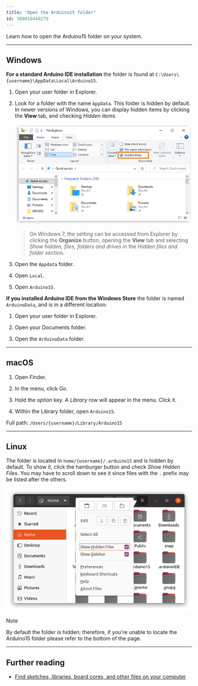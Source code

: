 ```yaml
---
title: "Open the Arduino15 folder"
id: 360018448279
---
```


Learn how to open the Arduino15 folder on your system.

---

## Windows

**For a standard Arduino IDE installation** the folder is found at `C:\Users\{username}\AppData\Local\Arduino15`.

1. Open your user folder in Explorer.

2. Look for a folder with the name `AppData`. This folder is hidden by default. In newer versions of Windows, you can display hidden items by clicking the **View** tab, and checking _Hidden items_.

   ![Enabling hidden files in Explorer on Windows.](img/windows-hidden-files.png)

   > On Windows 7, the setting can be accessed from Explorer by clicking the **Organize** button, opening the **View** tab and selecting _Show hidden, files, folders and drives_ in the _Hidden files and folder_ section.

3. Open the `Appdata` folder.

4. Open `Local`.

5. Open `Arduino15`.

**If you installed Arduino IDE from the Windows Store** the folder is named `ArduinoData`, and is in a different location:

1. Open your user folder in Explorer.

2. Open your Documents folder.

3. Open the `ArduinoData` folder.

---

## macOS

1. Open Finder.

2. In the menu, click _Go_.

3. Hold the _option_ key. A _Library_ row will appear in the menu. Click it.

4. Within the Library folder, open `Arduino15`.

Full path: `/Users/{username}/Library/Arduino15`

---

## Linux

The folder is located in `home/{username}/.arduino15` and is hidden by default. To show it, click the hamburger button and check _Show Hidden Files_. You may have to scroll down to see it since files with the `.` prefix may be listed after the others.

![Enabling hidden files in the Files application on Ubuntu.](img/ubuntu-files-hidden.png)

> [!NOTE]
> By default the folder is hidden; therefore, if you're unable to locate the Arduino15 folder please refer to the bottom of the page.

---

## Further reading

* [Find sketches, libraries, board cores, and other files on your computer](https://support.arduino.cc/hc/en-us/articles/4415103213714-Find-sketches-libraries-board-cores-and-other-files-on-your-computer)
